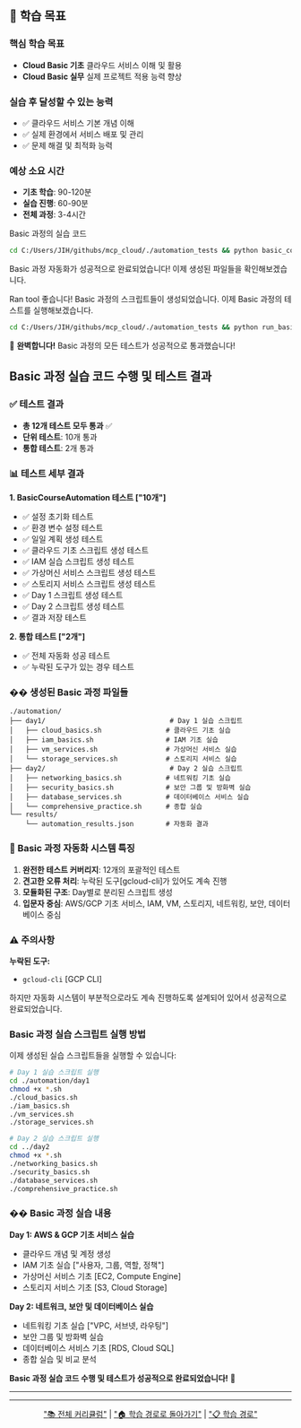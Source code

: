 ## 🎯 학습 목표

### 핵심 학습 목표
- **Cloud Basic 기초** 클라우드 서비스 이해 및 활용
- **Cloud Basic 실무** 실제 프로젝트 적용 능력 향상

### 실습 후 달성할 수 있는 능력
- ✅ 클라우드 서비스 기본 개념 이해
- ✅ 실제 환경에서 서비스 배포 및 관리
- ✅ 문제 해결 및 최적화 능력

### 예상 소요 시간
- **기초 학습**: 90-120분
- **실습 진행**: 60-90분
- **전체 과정**: 3-4시간

Basic 과정의 실습 코드

```bash
cd C:/Users/JIH/githubs/mcp_cloud/./automation_tests && python basic_course_automation.py
```
Basic 과정 자동화가 성공적으로 완료되었습니다! 이제 생성된 파일들을 확인해보겠습니다.

Ran tool
좋습니다! Basic 과정의 스크립트들이 생성되었습니다. 이제 Basic 과정의 테스트를 실행해보겠습니다.

```bash
cd C:/Users/JIH/githubs/mcp_cloud/./automation_tests && python run_basic_course_tests.py
```
🎉 **완벽합니다!** Basic 과정의 모든 테스트가 성공적으로 통과했습니다!

## Basic 과정 실습 코드 수행 및 테스트 결과


### ✅ 테스트 결과
- **총 12개 테스트 모두 통과** ✅
- **단위 테스트**: 10개 통과
- **통합 테스트**: 2개 통과

### 📊 테스트 세부 결과

**1. BasicCourseAutomation 테스트 ["10개"]**
- ✅ 설정 초기화 테스트
- ✅ 환경 변수 설정 테스트
- ✅ 일일 계획 생성 테스트
- ✅ 클라우드 기초 스크립트 생성 테스트
- ✅ IAM 실습 스크립트 생성 테스트
- ✅ 가상머신 서비스 스크립트 생성 테스트
- ✅ 스토리지 서비스 스크립트 생성 테스트
- ✅ Day 1 스크립트 생성 테스트
- ✅ Day 2 스크립트 생성 테스트
- ✅ 결과 저장 테스트

**2. 통합 테스트 ["2개"]**
- ✅ 전체 자동화 성공 테스트
- ✅ 누락된 도구가 있는 경우 테스트

### �� 생성된 Basic 과정 파일들

```
./automation/
├── day1/                               # Day 1 실습 스크립트
│   ├── cloud_basics.sh                # 클라우드 기초 실습
│   ├── iam_basics.sh                  # IAM 기초 실습
│   ├── vm_services.sh                 # 가상머신 서비스 실습
│   └── storage_services.sh            # 스토리지 서비스 실습
├── day2/                               # Day 2 실습 스크립트
│   ├── networking_basics.sh           # 네트워킹 기초 실습
│   ├── security_basics.sh             # 보안 그룹 및 방화벽 실습
│   ├── database_services.sh           # 데이터베이스 서비스 실습
│   └── comprehensive_practice.sh      # 종합 실습
└── results/
    └── automation_results.json        # 자동화 결과
```

### 🔧 Basic 과정 자동화 시스템 특징

1. **완전한 테스트 커버리지**: 12개의 포괄적인 테스트
2. **견고한 오류 처리**: 누락된 도구[gcloud-cli]가 있어도 계속 진행
3. **모듈화된 구조**: Day별로 분리된 스크립트 생성
4. **입문자 중심**: AWS/GCP 기초 서비스, IAM, VM, 스토리지, 네트워킹, 보안, 데이터베이스 중심

### ⚠️ 주의사항

**누락된 도구:**
- `gcloud-cli` [GCP CLI]

하지만 자동화 시스템이 부분적으로라도 계속 진행하도록 설계되어 있어서 성공적으로 완료되었습니다.

### Basic 과정 실습 스크립트 실행 방법

이제 생성된 실습 스크립트들을 실행할 수 있습니다:

```bash
# Day 1 실습 스크립트 실행
cd ./automation/day1
chmod +x *.sh
./cloud_basics.sh
./iam_basics.sh
./vm_services.sh
./storage_services.sh

# Day 2 실습 스크립트 실행
cd ../day2
chmod +x *.sh
./networking_basics.sh
./security_basics.sh
./database_services.sh
./comprehensive_practice.sh
```

### �� Basic 과정 실습 내용

**Day 1: AWS & GCP 기초 서비스 실습**
- 클라우드 개념 및 계정 생성
- IAM 기초 실습 ["사용자, 그룹, 역할, 정책"]
- 가상머신 서비스 기초 [EC2, Compute Engine]
- 스토리지 서비스 기초 [S3, Cloud Storage]

**Day 2: 네트워크, 보안 및 데이터베이스 실습**
- 네트워킹 기초 실습 ["VPC, 서브넷, 라우팅"]
- 보안 그룹 및 방화벽 실습
- 데이터베이스 서비스 기초 [RDS, Cloud SQL]
- 종합 실습 및 비교 분석

**Basic 과정 실습 코드 수행 및 테스트가 성공적으로 완료되었습니다!** 🚀

---


---



<div align="center">

["📚 전체 커리큘럼"](curriculum.md) | ["🏠 학습 경로로 돌아가기"](index.md) | ["📋 학습 경로"](learning-path.md)

</div>
